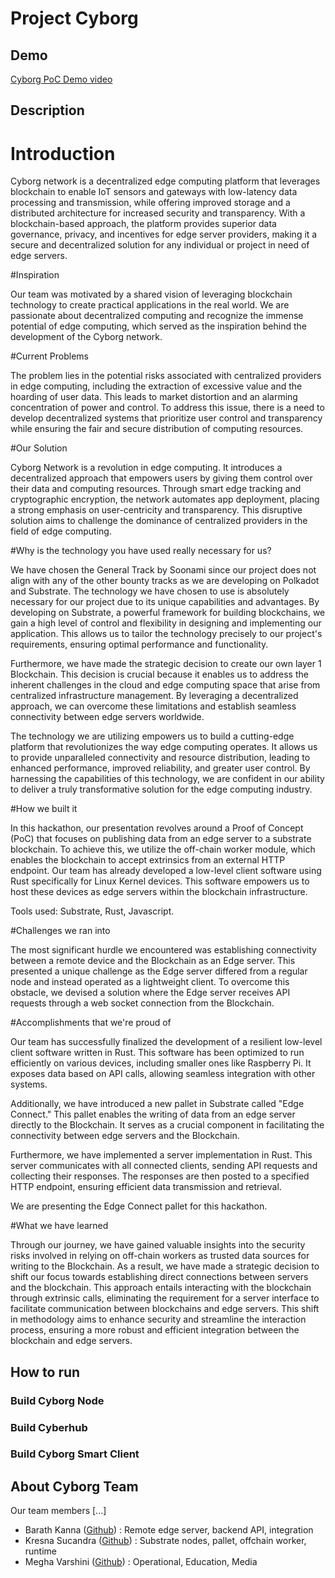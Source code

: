 # Project Cyborg

## Demo

<!--- TODO: update --->
[Cyborg PoC Demo video](https://youtu.be/sSNg0Q_DJyk)

## Description

# Introduction



Cyborg network is a decentralized edge computing platform that leverages blockchain to enable IoT sensors and gateways with low-latency data processing and transmission, while offering improved storage and a distributed architecture for increased security and transparency. With a blockchain-based approach, the platform provides superior data governance, privacy, and incentives for edge server providers, making it a secure and decentralized solution for any individual or project in need of edge servers.



#Inspiration



Our team was motivated by a shared vision of leveraging blockchain technology to create practical applications in the real world. We are passionate about decentralized computing and recognize the immense potential of edge computing, which served as the inspiration behind the development of the Cyborg network.



#Current Problems



The problem lies in the potential risks associated with centralized providers in edge computing, including the extraction of excessive value and the hoarding of user data. This leads to market distortion and an alarming concentration of power and control. To address this issue, there is a need to develop decentralized systems that prioritize user control and transparency while ensuring the fair and secure distribution of computing resources.



#Our Solution

Cyborg Network is a revolution in edge computing. It introduces a decentralized approach that empowers users by giving them control over their data and computing resources. Through smart edge tracking and cryptographic encryption, the network automates app deployment, placing a strong emphasis on user-centricity and transparency. This disruptive solution aims to challenge the dominance of centralized providers in the field of edge computing.



#Why is the technology you have used really necessary for us?



We have chosen the General Track by Soonami since our project does not align with any of the other bounty tracks as we are developing on Polkadot and Substrate. The technology we have chosen to use is absolutely necessary for our project due to its unique capabilities and advantages. By developing on Substrate, a powerful framework for building blockchains, we gain a high level of control and flexibility in designing and implementing our application. This allows us to tailor the technology precisely to our project's requirements, ensuring optimal performance and functionality.

Furthermore, we have made the strategic decision to create our own layer 1 Blockchain. This decision is crucial because it enables us to address the inherent challenges in the cloud and edge computing space that arise from centralized infrastructure management. By leveraging a decentralized approach, we can overcome these limitations and establish seamless connectivity between edge servers worldwide.



The technology we are utilizing empowers us to build a cutting-edge platform that revolutionizes the way edge computing operates. It allows us to provide unparalleled connectivity and resource distribution, leading to enhanced performance, improved reliability, and greater user control. By harnessing the capabilities of this technology, we are confident in our ability to deliver a truly transformative solution for the edge computing industry.



#How we built it



In this hackathon, our presentation revolves around a Proof of Concept (PoC) that focuses on publishing data from an edge server to a substrate blockchain. To achieve this, we utilize the off-chain worker module, which enables the blockchain to accept extrinsics from an external HTTP endpoint. Our team has already developed a low-level client software using Rust specifically for Linux Kernel devices. This software empowers us to host these devices as edge servers within the blockchain infrastructure.



Tools used: Substrate, Rust, Javascript.



#Challenges we ran into



The most significant hurdle we encountered was establishing connectivity between a remote device and the Blockchain as an Edge server. This presented a unique challenge as the Edge server differed from a regular node and instead operated as a lightweight client. To overcome this obstacle, we devised a solution where the Edge server receives API requests through a web socket connection from the Blockchain.



#Accomplishments that we're proud of



Our team has successfully finalized the development of a resilient low-level client software written in Rust. This software has been optimized to run efficiently on various devices, including smaller ones like Raspberry Pi. It exposes data based on API calls, allowing seamless integration with other systems.

Additionally, we have introduced a new pallet in Substrate called "Edge Connect." This pallet enables the writing of data from an edge server directly to the Blockchain. It serves as a crucial component in facilitating the connectivity between edge servers and the Blockchain.

Furthermore, we have implemented a server implementation in Rust. This server communicates with all connected clients, sending API requests and collecting their responses. The responses are then posted to a specified HTTP endpoint, ensuring efficient data transmission and retrieval.



We are presenting the Edge Connect pallet for this hackathon.



#What we have learned



Through our journey, we have gained valuable insights into the security risks involved in relying on off-chain workers as trusted data sources for writing to the Blockchain. As a result, we have made a strategic decision to shift our focus towards establishing direct connections between servers and the blockchain. This approach entails interacting with the blockchain through extrinsic calls, eliminating the requirement for a server interface to facilitate communication between blockchains and edge servers. This shift in methodology aims to enhance security and streamline the interaction process, ensuring a more robust and efficient integration between the blockchain and edge servers.

## How to run

### Build Cyborg Node

### Build Cyberhub

### Build Cyborg Smart Client

<!--- TODO: update --->

## About Cyborg Team

Our team members [...]

* Barath Kanna ([Github](https://github.com/)) : Remote edge server, backend API, integration
* Kresna Sucandra ([Github](https://github.com/SHA888)) : Substrate nodes, pallet, offchain worker, runtime
* Megha Varshini ([Github](https://github.com/)) : Operational, Education, Media
